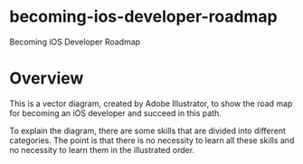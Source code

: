 # becoming-ios-developer-roadmap
Becoming iOS Developer Roadmap


# Overview

This is a vector diagram, created by Adobe Illustrator, to show the road map for becoming an iOS developer and succeed in this path. 

To explain the diagram, there are some skills that are divided into different categories. The point is that there is no necessity to learn all these skills and no necessity to learn them in the illustrated order.

[](https://amirrezaeghtedari.com/wp-content/uploads/2020/03/iOS-Development-Roadmap-01.png)

